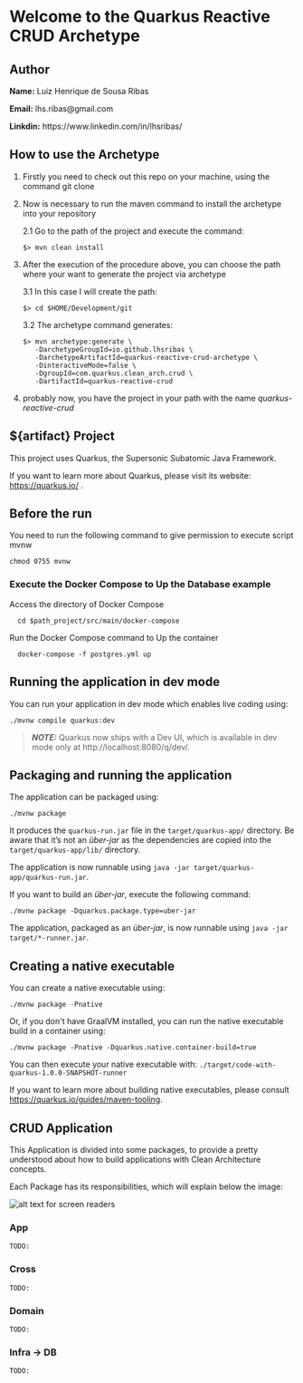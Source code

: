 # Welcome to the Quarkus Reactive CRUD Archetype

## Author

<p><b>Name:</b> Luiz Henrique de Sousa Ribas</p>
<p><b>Email:</b> lhs.ribas@gmail.com</p>
<p><b>Linkdin:</b> https://www.linkedin.com/in/lhsribas/</p>

## How to use the Archetype

1. Firstly you need to check out this repo on your machine, using the command git clone
2. Now is necessary to run the maven command to install the archetype into your repository
   
   2.1 Go to the path of the project and execute the command:
   ``` shell script
   $> mvn clean install
   ```
3. After the execution of the procedure above, you can choose the path where your want to generate the project via archetype
   
   3.1 In this case I will create the path:
   ```
   $> cd $HOME/Development/git
   ``` 
   
   3.2 The archetype command generates:
   ```shell script
   $> mvn archetype:generate \
      -DarchetypeGroupId=io.github.lhsribas \
      -DarchetypeArtifactId=quarkus-reactive-crud-archetype \
      -DinteractiveMode=false \
      -DgroupId=com.quarkus.clean_arch.crud \
      -DartifactId=quarkus-reactive-crud
   ```
4. probably now, you have the project in your path with the name *quarkus-reactive-crud*

## ${artifact} Project

This project uses Quarkus, the Supersonic Subatomic Java Framework.

If you want to learn more about Quarkus, please visit its website: https://quarkus.io/ .

## Before the run

You need to run the following command to give permission to execute script mvnw
```
chmod 0755 mvnw
```

### Execute the Docker Compose to Up the Database example

Access the directory of Docker Compose

```shell script
  cd $path_project/src/main/docker-compose
```

Run the Docker Compose command to Up the container
```shell script
  docker-compose -f postgres.yml up
```

## Running the application in dev mode

You can run your application in dev mode which enables live coding using:
```shell script
./mvnw compile quarkus:dev
```

> **_NOTE:_**  Quarkus now ships with a Dev UI, which is available in dev mode only at http://localhost:8080/q/dev/.

## Packaging and running the application

The application can be packaged using:
```shell script
./mvnw package
```
It produces the `quarkus-run.jar` file in the `target/quarkus-app/` directory.
Be aware that it’s not an _über-jar_ as the dependencies are copied into the `target/quarkus-app/lib/` directory.

The application is now runnable using `java -jar target/quarkus-app/quarkus-run.jar`.

If you want to build an _über-jar_, execute the following command:
```shell script
./mvnw package -Dquarkus.package.type=uber-jar
```

The application, packaged as an _über-jar_, is now runnable using `java -jar target/*-runner.jar`.

## Creating a native executable

You can create a native executable using: 
```shell script
./mvnw package -Pnative
```

Or, if you don't have GraalVM installed, you can run the native executable build in a container using: 
```shell script
./mvnw package -Pnative -Dquarkus.native.container-build=true
```

You can then execute your native executable with: `./target/code-with-quarkus-1.0.0-SNAPSHOT-runner`

If you want to learn more about building native executables, please consult https://quarkus.io/guides/maven-tooling.

## CRUD Application

This Application is divided into some packages, to provide a pretty understood about 
how to build applications with Clean Architecture concepts.

Each Package has its responsibilities, which will explain below the image:

![alt text for screen readers](tree.png "Project Structure")

### App
    TODO:

### Cross
    TODO:

### Domain
    TODO:

### Infra -> DB
    TODO:
